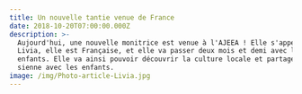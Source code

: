 ```yaml
---
title: Un nouvelle tantie venue de France
date: 2018-10-20T07:00:00.000Z
description: >-
  Aujourd'hui, une nouvelle monitrice est venue à l'AJEEA ! Elle s'appelle
  Livia, elle est Française, et elle va passer deux mois et demi avec les
  enfants. Elle va ainsi pouvoir découvrir la culture locale et partager la
  sienne avec les enfants.
image: /img/Photo-article-Livia.jpg
---
```

